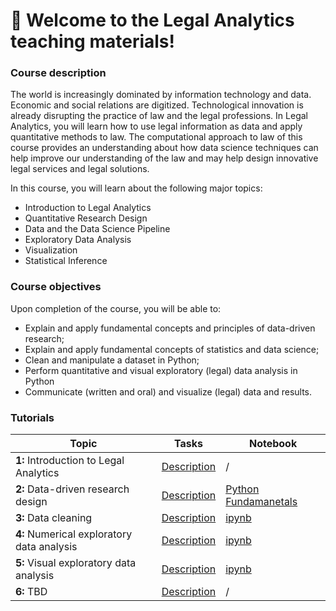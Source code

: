 # 👋 Welcome to the Legal Analytics teaching materials!  

### Course description

The world is increasingly dominated by information technology and data. Economic and social relations are digitized. Technological innovation is already disrupting the practice of law and the legal professions. In Legal Analytics, you will learn how to use legal information as data and apply quantitative methods to law. The computational approach to law of this course provides an understanding about how data science techniques can help improve our understanding of the law and may help design innovative legal services and legal solutions.

In this course, you will learn about the following major topics:

* Introduction to Legal Analytics
* Quantitative Research Design
* Data and the Data Science Pipeline
* Exploratory Data Analysis
* Visualization
* Statistical Inference

### Course objectives

Upon completion of the course, you will be able to:

* Explain and apply fundamental concepts and principles of data-driven research;
* Explain and apply fundamental concepts of statistics and data science;
* Clean and manipulate a dataset in Python;
* Perform quantitative and visual exploratory (legal) data analysis in Python
* Communicate (written and oral) and visualize (legal) data and results.

### Tutorials

| Topic                                     | Tasks                              | Notebook                           |
|-------------------------------------------|------------------------------------|------------------------------------|
| **1:** Introduction to Legal Analytics    | [Description](tasks/tutorial1.md)  | /                                  |
| **2:** Data-driven research design        | [Description](tasks/tutorial2.md)  | [Python Fundamanetals](notebooks/Tutorial_2_1.ipynb)                                |
| **3:** Data cleaning                      | [Description](tasks/tutorial3.md)  | [ipynb](notebooks/tutorial3.ipynb) |
| **4:** Numerical exploratory data analysis| [Description](tasks/tutorial4.md)  | [ipynb](notebooks/tutorial4.ipynb) |
| **5:** Visual exploratory data analysis   | [Description](tasks/tutorial5.md)  | [ipynb](notebooks/tutorial5.ipynb) |
| **6:** TBD                                | [Description](tasks/tutorial6.md)  | /                                  |
